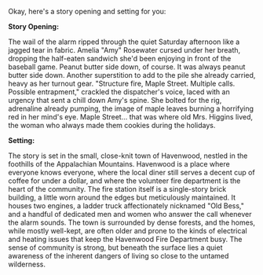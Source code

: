 Okay, here's a story opening and setting for you:

**Story Opening:**

The wail of the alarm ripped through the quiet Saturday afternoon like a jagged tear in fabric. Amelia "Amy" Rosewater cursed under her breath, dropping the half-eaten sandwich she'd been enjoying in front of the baseball game. Peanut butter side down, of course. It was always peanut butter side down. Another superstition to add to the pile she already carried, heavy as her turnout gear. "Structure fire, Maple Street. Multiple calls. Possible entrapment," crackled the dispatcher's voice, laced with an urgency that sent a chill down Amy's spine. She bolted for the rig, adrenaline already pumping, the image of maple leaves burning a horrifying red in her mind's eye. Maple Street... that was where old Mrs. Higgins lived, the woman who always made them cookies during the holidays.

**Setting:**

The story is set in the small, close-knit town of Havenwood, nestled in the foothills of the Appalachian Mountains. Havenwood is a place where everyone knows everyone, where the local diner still serves a decent cup of coffee for under a dollar, and where the volunteer fire department is the heart of the community. The fire station itself is a single-story brick building, a little worn around the edges but meticulously maintained. It houses two engines, a ladder truck affectionately nicknamed "Old Bess," and a handful of dedicated men and women who answer the call whenever the alarm sounds. The town is surrounded by dense forests, and the homes, while mostly well-kept, are often older and prone to the kinds of electrical and heating issues that keep the Havenwood Fire Department busy. The sense of community is strong, but beneath the surface lies a quiet awareness of the inherent dangers of living so close to the untamed wilderness.

